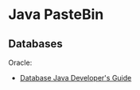 # Java PasteBin

## Databases

Oracle:

- [Database Java Developer's Guide](https://docs.oracle.com/cd/B28359_01/java.111/b31225/toc.htm)
